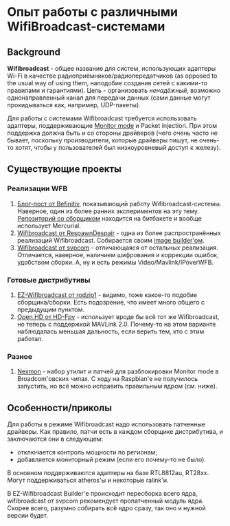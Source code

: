 # Опыт работы с различными WifiBroadcast-системами

## Background

**Wifibroadcast** - общее название для систем, использующих адаптеры Wi-Fi в качестве радиоприёмников/радиопередатчиков (as opposed to the usual way of using them, наподобие создания сетей с какими-то правилами и гарантиями). Цель - организовать *ненадёжный*, возможно однонаправленный канал для передачи данных (сами данные могут прокидываться как, например, UDP-пакеты).

Для работы с системами Wifibroadcast требуется использовать адаптеры, поддерживающие [Monitor mode](https://en.wikipedia.org/wiki/Monitor_mode) и Packet injection. При этом поддержка должна быть и со стороны драйверов (чего очень часто не бывает, поскольку производители, которые драйверы пишут, не очень-то хотят, чтобы у пользователей был низкоуровневый доступ к железу).

## Существующие проекты

### Реализации WFB

1. [Блог-пост от Befinitiv](https://befinitiv.wordpress.com/wifibroadcast-analog-like-transmission-of-live-video-data/), показывающий работу Wifibroadcast-системы. Наверное, один из более ранних экспериментов на эту тему. [Репозиторий со сборщиком](https://bitbucket.org/befi/rpi_wifibroadcast_image_builder/src/default/) находится на битбакете и вообще использует Mercurial.
1. [Wifibroadcast от RespawnDespair](https://github.com/RespawnDespair/wifibroadcast-base) - одна из более распространённых реализаций Wifibroadcast. Собирается своим [image builder'ом](https://github.com/RespawnDespair/wifibroadcast-image-builder).
1. [Wifibroadcast от svpcom](https://github.com/svpcom/wifibroadcast) - отличающаяся от остальных реализация. Отличается, наверное, наличием шифрования и коррекции ошибок, удобством сборки. А, ну и есть режимы Video/Mavlink/IPoverWFB.

### Готовые дистрибутивы

1. [EZ-Wifibroadcast от rodzio1](https://github.com/rodizio1/EZ-WifiBroadcast) - видимо, тоже какое-то подобие сборщика/сборки. Есть подозрение, что имеет много общего с предыдущим пунктом.
1. [Open.HD от HD-Fpv](https://github.com/HD-Fpv/Open.HD) - использует вроде бы всё тот же Wifibroadcast, но теперь с поддержкой MAVLink 2.0. Почему-то на этом варианте наблюдалась меньшая дальность, если верить тем, кто с этим работал.

### Разное

1. [Nexmon](https://github.com/seemoo-lab/nexmon) - набор утилит и патчей для разблокировки Monitor mode в Broadcom'овских чипах. С ходу на Raspbian'е не получилось запустить, но всё можно исправить правильным ядром (см. ниже).

## Особенности/приколы

Для работы в режиме Wifibroadcast надо использовать патченные драйверы. Как правило, патчи есть в каждом сборщике дистрибутива, и заключаются они в следующем:

- отключается контроль мощности по регионам;
- добавляется мониторный режим (если его почему-то не было).

В основном поддерживаются адаптеры на базе RTL8812au, RT28xx. Могут поддерживаться atheros'ы и некоторые ralink'и.

В EZ-Wifibroadcast Builder'е происходит пересборка всего ядра, wifibroadcast от svpcom рекомендует пропатченный модуль ядра. Скорее всего, разумно собирать всё ядро сразу, так оно и нужной версии будет.

